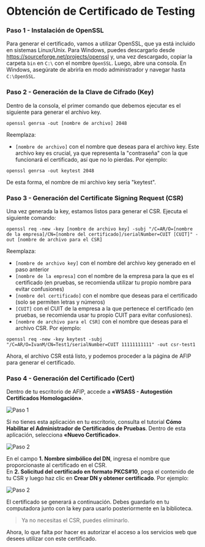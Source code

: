 # Obtención de Certificado de Testing

### Paso 1 - Instalación de OpenSSL
Para generar el certificado, vamos a utilizar OpenSSL, que ya está incluido en sistemas Linux/Unix. Para Windows, puedes descargarlo desde https://sourceforge.net/projects/openssl y, una vez descargado, copiar la carpeta `bin` en `C:\` con el nombre `OpenSSL`. Luego, abre una consola. En Windows, asegúrate de abrirla en modo administrador y navegar hasta `C:\OpenSSL`.

### Paso 2 - Generación de la Clave de Cifrado (Key)
Dentro de la consola, el primer comando que debemos ejecutar es el siguiente para generar el archivo key.
```
openssl genrsa -out [nombre de archivo] 2048
```

Reemplaza:
 - `[nombre de archivo]` con el nombre que deseas para el archivo key. Este archivo key es crucial, ya que representa la "contraseña" con la que funcionará el certificado, así que no lo pierdas. Por ejemplo:
```
openssl genrsa -out keytest 2048
```
De esta forma, el nombre de mi archivo key sería "keytest".

### Paso 3 - Generación del Certificate Signing Request (CSR)
Una vez generada la key, estamos listos para generar el CSR. Ejecuta el siguiente comando:
```
openssl req -new -key [nombre de archivo key] -subj "/C=AR/O=[nombre de la empresa]/CN=[nombre del certificado]/serialNumber=CUIT [CUIT]" -out [nombre de archivo para el CSR]
```

Reemplaza:
 - `[nombre de archivo key]` con el nombre del archivo key generado en el paso anterior
 - `[nombre de la empresa]` con el nombre de la empresa para la que es el certificado (en pruebas, se recomienda utilizar tu propio nombre para evitar confusiones)
 - `[nombre del certificado]` con el nombre que deseas para el certificado (solo se permiten letras y números)
 - `[CUIT]` con el CUIT de la empresa a la que pertenece el certificado (en pruebas, se recomienda usar tu propio CUIT para evitar confusiones).
 - `[nombre de archivo para el CSR]` con el nombre que deseas para el archivo CSR. Por ejemplo:
```
openssl req -new -key keytest -subj "/C=AR/O=IvanM/CN=Test1/serialNumber=CUIT 11111111111" -out csr-test1
```

Ahora, el archivo CSR está listo, y podemos proceder a la página de AFIP para generar el certificado.

### Paso 4 - Generación del Certificado (Cert)
Dentro de tu escritorio de AFIP, accede a **«WSASS - Autogestión Certificados Homologación»**.

![Paso 1](/tutorial/tutorial_2_1.png)

Si no tienes esta aplicación en tu escritorio, consulta el tutorial **Cómo Habilitar el Administrador de Certificados de Pruebas**. Dentro de esta aplicación, selecciona **«Nuevo Certificado»**.

![Paso 2](/tutorial/tutorial_2_2.png)

En el campo **1. Nombre simbólico del DN**, ingresa el nombre que proporcionaste al certificado en el CSR. <br>
En **2. Solicitud del certificado en formato PKCS#10**, pega el contenido de tu CSR y luego haz clic en **Crear DN y obtener certificado**. Por ejemplo:

![Paso 2](/tutorial/tutorial_2_3.png)

El certificado se generará a continuación. Debes guardarlo en tu computadora junto con la key para usarlo posteriormente en la biblioteca.

> Ya no necesitas el CSR, puedes eliminarlo.

Ahora, lo que falta por hacer es autorizar el acceso a los servicios web que desees utilizar con este certificado.